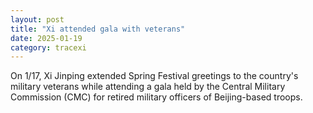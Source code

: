 ```yaml
---
layout: post
title: "Xi attended gala with veterans"
date: 2025-01-19
category: tracexi
---
```


On 1/17, Xi Jinping extended Spring Festival greetings to the country's military veterans while attending a gala held by the Central Military Commission (CMC) for retired military officers of Beijing-based troops.
